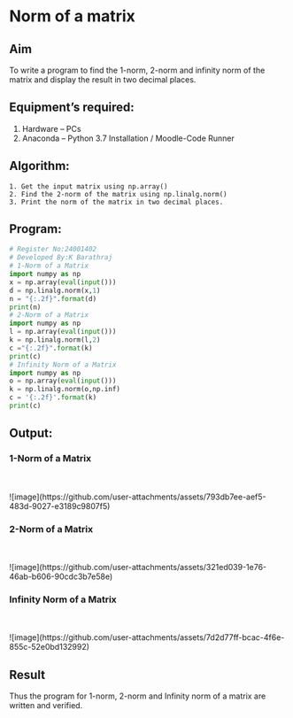 # Norm of a matrix
## Aim
To write a program to find the 1-norm, 2-norm and infinity norm of the matrix and display the result in two decimal places.
## Equipment’s required:
1.	Hardware – PCs
2.	Anaconda – Python 3.7 Installation / Moodle-Code Runner
## Algorithm:
	1. Get the input matrix using np.array()   
   	2. Find the 2-norm of the matrix using np.linalg.norm()
	3. Print the norm of the matrix in two decimal places.
## Program:
```Python
# Register No:24001402
# Developed By:K Barathraj
# 1-Norm of a Matrix
import numpy as np
x = np.array(eval(input()))
d = np.linalg.norm(x,1)
n = "{:.2f}".format(d)
print(n)
# 2-Norm of a Matrix
import numpy as np
l = np.array(eval(input()))
k = np.linalg.norm(l,2)
c ="{:.2f}".format(k)
print(c)
# Infinity Norm of a Matrix
import numpy as np
o = np.array(eval(input()))
k = np.linalg.norm(o,np.inf)
c = '{:.2f}'.format(k)
print(c)
```
## Output:
### 1-Norm of a Matrix
<br>
<br>
![image](https://github.com/user-attachments/assets/793db7ee-aef5-483d-9027-e3189c9807f5)

### 2-Norm of a Matrix
<br>
<br>
![image](https://github.com/user-attachments/assets/321ed039-1e76-46ab-b606-90cdc3b7e58e)


### Infinity Norm of a Matrix
<br>
<br>
![image](https://github.com/user-attachments/assets/7d2d77ff-bcac-4f6e-855c-52e0bd132992)


## Result
Thus the program for 1-norm, 2-norm and Infinity norm of a matrix are written and verified.
